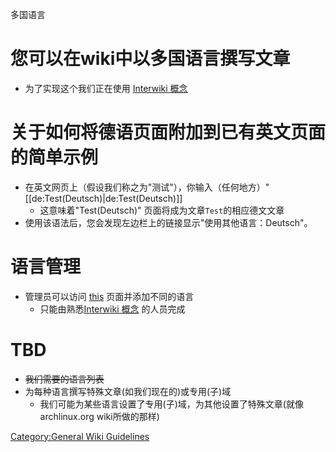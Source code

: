 多国语言

# 您可以在wiki中以多国语言撰写文章

  - 为了实现这个我们正在使用 [Interwiki
    概念](https://www.mediawiki.org/wiki/Manual:Interwiki)

# 关于如何将德语页面附加到已有英文页面的简单示例

  - 在英文网页上（假设我们称之为"测试"），你输入（任何地方）"
        [[de:Test(Deutsch)|de:Test(Deutsch)]]
      - 这意味着"Test(Deutsch)" 页面将成为文章`Test`的相应德文文章
  - 使用该语法后，您会发现左边栏上的链接显示"使用其他语言：Deutsch"。

# 语言管理

  - 管理员可以访问 [this](Special:Interwiki "wikilink") 页面并添加不同的语言
      - 只能由熟悉[Interwiki
        概念](https://www.mediawiki.org/wiki/Manual:Interwiki) 的人员完成

# TBD

  - <s>我们需要的语言列表</s>
  - 为每种语言撰写特殊文章(如我们现在的)或专用(子)域
      - 我们可能为某些语言设置了专用(子)域，为其他设置了特殊文章(就像archlinux.org wiki所做的那样)

[Category:General Wiki
Guidelines](Category:General_Wiki_Guidelines "wikilink")